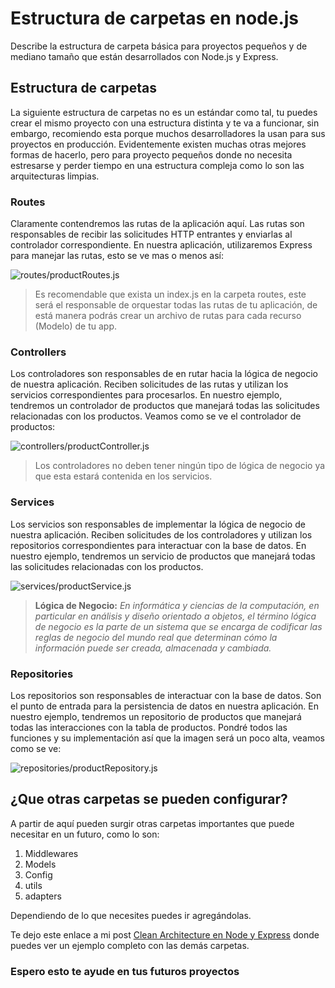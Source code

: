 # Estructura de carpetas en node.js

Describe la estructura de carpeta básica para proyectos pequeños y de mediano tamaño que están desarrollados con Node.js y Express.

## Estructura de carpetas

La siguiente estructura de carpetas no es un estándar como tal, tu puedes crear el mismo proyecto con una estructura distinta y te va a funcionar, sin embargo, recomiendo esta porque muchos desarrolladores la usan para sus proyectos en producción. Evidentemente existen muchas otras mejores formas de hacerlo, pero para proyecto pequeños donde no necesita estresarse y perder tiempo en una estructura compleja como lo son las arquitecturas limpias.

### Routes

Claramente contendremos las rutas de la aplicación aquí. Las rutas son responsables de recibir las solicitudes HTTP entrantes y enviarlas al controlador correspondiente. En nuestra aplicación, utilizaremos Express para manejar las rutas, esto se ve mas o menos así:

![routes/productRoutes.js](https://media.licdn.com/dms/image/D4E12AQH5Xj_sB2VVig/article-inline_image-shrink_1000_1488/0/1680624678654?e=1719446400&v=beta&t=YZzmHwviVoe1MezwiWnW395d6M7AbfxxTmc5FIKT-w8)

> Es recomendable que exista un index.js en la carpeta routes, este será el responsable de orquestar todas las rutas de tu aplicación, de está manera podrás crear un archivo de rutas para cada recurso (Modelo) de tu app.

### Controllers

Los controladores son responsables de en rutar hacia la lógica de negocio de nuestra aplicación. Reciben solicitudes de las rutas y utilizan los servicios correspondientes para procesarlos. En nuestro ejemplo, tendremos un controlador de productos que manejará todas las solicitudes relacionadas con los productos.
Veamos como se ve el controlador de productos:

![controllers/productController.js](https://media.licdn.com/dms/image/D4E12AQHmN6i47wejUw/article-inline_image-shrink_1000_1488/0/1680629009838?e=1719446400&v=beta&t=S9jhdNmZaE8fb1GSNBB7fA_V17-7TIVEYCjlDweh4Lg)

> Los controladores no deben tener ningún tipo de lógica de negocio ya que esta estará contenida en los servicios.

### Services

Los servicios son responsables de implementar la lógica de negocio de nuestra aplicación. Reciben solicitudes de los controladores y utilizan los repositorios correspondientes para interactuar con la base de datos. En nuestro ejemplo, tendremos un servicio de productos que manejará todas las solicitudes relacionadas con los productos.

![services/productService.js](https://media.licdn.com/dms/image/D4E12AQF1nFOARQiqGw/article-inline_image-shrink_1000_1488/0/1680638372350?e=1719446400&v=beta&t=FF67XtOuy2KjN2SFKTEB2tgUoOZ1Wyjb4B7sEp0y_5s)

> **Lógica de Negocio:** _En informática y ciencias de la computación, en particular en análisis y diseño orientado a objetos, el término lógica de negocio es la parte de un sistema que se encarga de codificar las reglas de negocio del mundo real que determinan cómo la información puede ser creada, almacenada y cambiada._

### Repositories

Los repositorios son responsables de interactuar con la base de datos. Son el punto de entrada para la persistencia de datos en nuestra aplicación. En nuestro ejemplo, tendremos un repositorio de productos que manejará todas las interacciones con la tabla de productos.
Pondré todos las funciones y su implementación así que la imagen será un poco alta, veamos como se ve:

![repositories/productRepository.js](https://media.licdn.com/dms/image/D4E12AQEdGKF99wkecw/article-inline_image-shrink_1500_2232/0/1680641055125?e=1719446400&v=beta&t=KdVGiF7U8gkH-f2iPRON8W3bVH9JBvthUt255XBnjtU)

## ¿Que otras carpetas se pueden configurar?

A partir de aquí pueden surgir otras carpetas importantes que puede necesitar en un futuro, como lo son:

1. Middlewares
2. Models
3. Config
4. utils
5. adapters

Dependiendo de lo que necesites puedes ir agregándolas.

Te dejo este enlace a mi post [Clean Architecture en Node y Express](https://www.linkedin.com/pulse/clean-architecture-en-node-y-express-odannys-de-la-cruz/) donde puedes ver un ejemplo completo con las demás carpetas.

### **Espero esto te ayude en tus futuros proyectos**
